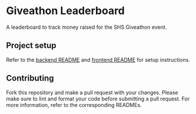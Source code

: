 # Giveathon Leaderboard

A leaderboard to track money raised for the SHS Giveathon event.

## Project setup

Refer to the [backend README](./backend/README.md) and [frontend README](./frontend/README.md) for setup instructions.

## Contributing

Fork this repository and make a pull request with your changes. Please make sure to lint and format your code before submitting a pull request. For more information, refer to the corresponding READMEs.

